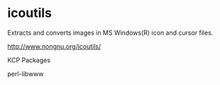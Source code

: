 # icoutils

Extracts and converts images in MS Windows(R) icon and cursor files.

http://www.nongnu.org/icoutils/

KCP Packages

perl-libwww
